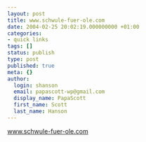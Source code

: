 ```yaml
---
layout: post
title: www.schwule-fuer-ole.com
date: 2004-02-25 20:02:19.000000000 +01:00
categories:
- quick links
tags: []
status: publish
type: post
published: true
meta: {}
author:
  login: shanson
  email: papascott-wp@gmail.com
  display_name: PapaScott
  first_name: Scott
  last_name: Hanson
---
```

<p><a title="Takes one to know... oh, never mind." href="http://www.schwule-fuer-ole.com/">www.schwule-fuer-ole.com</a></p>
